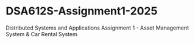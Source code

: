 # DSA612S-Assignment1-2025
Distributed Systems and Applications Assignment 1 - Asset Management System &amp; Car Rental System
